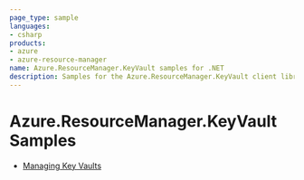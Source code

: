 ```yaml
---
page_type: sample
languages:
- csharp
products:
- azure
- azure-resource-manager
name: Azure.ResourceManager.KeyVault samples for .NET
description: Samples for the Azure.ResourceManager.KeyVault client library
---
```


# Azure.ResourceManager.KeyVault Samples

- [Managing Key Vaults](https://github.com/Azure/azure-sdk-for-net/blob/main/sdk/keyvault/Azure.ResourceManager.KeyVault/samples/Sample1_ManagingKeyVaults.md)
